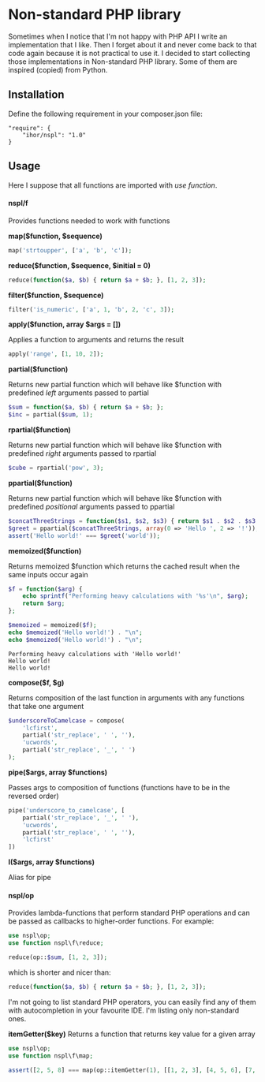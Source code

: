 Non-standard PHP library
========================
Sometimes when I notice that I'm not happy with PHP API I write an implementation that I like. Then I forget about it and never come back to that code again because it is not practical to use it. I decided to start collecting those implementations in Non-standard PHP library. Some of them are inspired (copied) from Python.

Installation
------------
Define the following requirement in your composer.json file:
```
"require": {
    "ihor/nspl": "1.0"
}
```

Usage
-----

Here I suppose that all functions are imported with *use function*.

#### nspl/f

Provides functions needed to work with functions

**map($function, $sequence)**
```php
map('strtoupper', ['a', 'b', 'c']);
```

**reduce($function, $sequence, $initial = 0)**
```php
reduce(function($a, $b) { return $a + $b; }, [1, 2, 3]);
```

**filter($function, $sequence)**
```php
filter('is_numeric', ['a', 1, 'b', 2, 'c', 3]);
```

**apply($function, array $args = [])**

Applies a function to arguments and returns the result
```php
apply('range', [1, 10, 2]);
```

**partial($function)**

Returns new partial function which will behave like $function with predefined *left* arguments passed to partial
```php
$sum = function($a, $b) { return $a + $b; };
$inc = partial($sum, 1);
```

**rpartial($function)**

Returns new partial function which will behave like $function with predefined *right* arguments passed to rpartial
```php
$cube = rpartial('pow', 3);
```

**ppartial($function)**

Returns new partial function which will behave like $function with predefined *positional* arguments passed to ppartial
```php
$concatThreeStrings = function($s1, $s2, $s3) { return $s1 . $s2 . $s3; };
$greet = ppartial($concatThreeStrings, array(0 => 'Hello ', 2 => '!'));
assert('Hello world!' === $greet('world'));
```

**memoized($function)**

Returns memoized $function which returns the cached result when the same inputs occur again
```php
$f = function($arg) {
    echo sprintf("Performing heavy calculations with '%s'\n", $arg);
    return $arg;
};

$memoized = memoized($f);
echo $memoized('Hello world!') . "\n";
echo $memoized('Hello world!') . "\n";
```
```
Performing heavy calculations with 'Hello world!'
Hello world!
Hello world!
```

**compose($f, $g)**

Returns composition of the last function in arguments with any functions that take one argument
```php
$underscoreToCamelcase = compose(
    'lcfirst',
    partial('str_replace', ' ', ''),
    'ucwords',
    partial('str_replace', '_', ' ')
);
```

**pipe($args, array $functions)**

Passes args to composition of functions (functions have to be in the reversed order)
```php
pipe('underscore_to_camelcase', [
    partial('str_replace', '_', ' '),
    'ucwords',
    partial('str_replace', ' ', ''),
    'lcfirst'
])
```

**I($args, array $functions)**

Alias for pipe

#### nspl/op

Provides lambda-functions that perform standard PHP operations and can be passed as callbacks to higher-order functions. For example:
```php
use nspl\op;
use function nspl\f\reduce;

reduce(op::$sum, [1, 2, 3]);
```
which is shorter and nicer than:
```php
reduce(function($a, $b) { return $a + $b; }, [1, 2, 3]);
```
I'm not going to list standard PHP operators, you can easily find any of them with autocompletion in your favourite IDE. I'm listing only non-standard ones.

**itemGetter($key)**
Returns a function that returns key value for a given array

```php
use nspl\op;
use function nspl\f\map;

assert([2, 5, 8] === map(op::itemGetter(1), [[1, 2, 3], [4, 5, 6], [7, 8, 9]]));
```